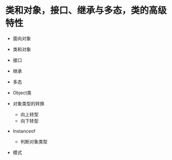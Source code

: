 # 类和对象，接口、继承与多态，类的高级特性

- 面向对象
- 类和对象
- 接口
- 继承
- 多态
- Object类
- 对象类型的转换

  - 向上转型
  - 向下转型

- Instanceof

  - 判断对象类型

- 模式

